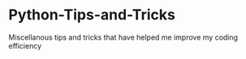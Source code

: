 # Python-Tips-and-Tricks
Miscellanous tips and tricks that have helped me improve my coding efficiency

